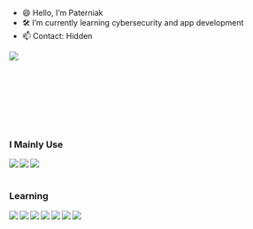 - 😄 Hello, I’m Paterniak
- 🛠 I’m currently learning cybersecurity and app development
- 📫 Contact: Hidden

<img aling="left" src="https://github-readme-stats.vercel.app/api/top-langs/?username=Paterniak&layout=compact&theme=dracula&count_private=true">
<br><br><br><br><br><br><br><br>

<h3><b>I Mainly Use </b></h3>
<img align="left" src="https://img.shields.io/badge/Windows-0078D6?style=for-the-badge&logo=windows&logoColor=white">
<img align="left" src="https://img.shields.io/badge/Android-3DDC84?style=for-the-badge&logo=android&logoColor=white">
<img align="left" src="https://img.shields.io/badge/parrot_security-%2315E0ED.svg?style=for-the-badge&logo=parrotsecurity&logoColor=white">
<br><br>

<h3><b>Learning</b></h3>
<img align="left" src="https://img.shields.io/badge/mysql-4479A1.svg?style=for-the-badge&logo=mysql&logoColor=white">
<img align="left" src="https://img.shields.io/badge/angular-%23DD0031.svg?style=for-the-badge&logo=angular&logoColor=white">
<img align="left" src="https://img.shields.io/badge/bootstrap-%238511FA.svg?style=for-the-badge&logo=bootstrap&logoColor=white">
<img align="left" src="https://img.shields.io/badge/c%23-%23239120.svg?style=for-the-badge&logo=csharp&logoColor=white">
<img align="left" src="https://img.shields.io/badge/css3-%231572B6.svg?style=for-the-badge&logo=css3&logoColor=white">
<img align="left" src="https://img.shields.io/badge/html5-%23E34F26.svg?style=for-the-badge&logo=html5&logoColor=white">
<img align="left" src="https://img.shields.io/badge/javascript-%23323330.svg?style=for-the-badge&logo=javascript&logoColor=%23F7DF1E">






